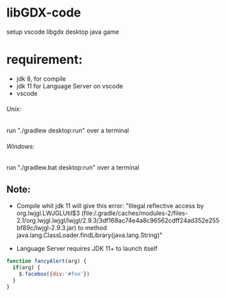 # libGDX-code
setup vscode libgdx desktop java game

# requirement:

* jdk 8, for compile
* jdk 11 for Language Server on vscode
* vscode

###### Unix:
run "./gradlew desktop:run" over a terminal

###### Windows:
run "./gradlew.bat desktop:run" over a terminal

## Note:

* Compile whit jdk 11 will give this error: "Illegal reflective access by org.lwjgl.LWJGLUtil$3 (file:/.gradle/caches/modules-2/files-2.1/org.lwjgl.lwjgl/lwjgl/2.9.3/3df168ac74e4a8c96562cdff24ad352e255bf89c/lwjgl-2.9.3.jar) to method java.lang.ClassLoader.findLibrary(java.lang.String)"

* Language Server requires JDK 11+ to launch itself

```javascript
function fancyAlert(arg) {
  if(arg) {
    $.facebox({div:'#foo'})
  }
}
```
